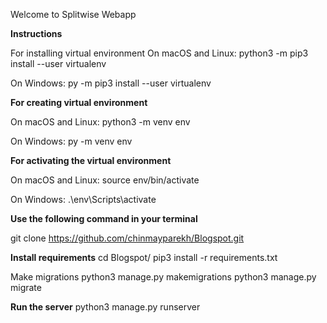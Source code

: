 Welcome to Splitwise Webapp


**Instructions**

For installing virtual environment
On macOS and Linux: python3 -m pip3 install --user virtualenv

On Windows: py -m pip3 install --user virtualenv

**For creating virtual environment**

On macOS and Linux: python3 -m venv env

On Windows: py -m venv env

**For activating the virtual environment**

On macOS and Linux: source env/bin/activate

On Windows: .\env\Scripts\activate

**Use the following command in your terminal**

git clone https://github.com/chinmayparekh/Blogspot.git

**Install requirements**
cd Blogspot/
pip3 install -r requirements.txt

Make migrations
python3 manage.py makemigrations python3 manage.py migrate

**Run the server**
python3 manage.py runserver
